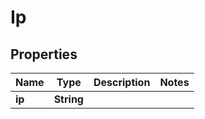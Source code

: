 

# Ip


## Properties

Name | Type | Description | Notes
------------ | ------------- | ------------- | -------------
**ip** | **String** |  | 



